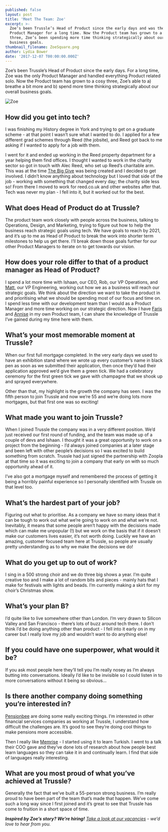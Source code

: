 ```yaml
---
published: false
layout: post
title: 'Meet The Team: Zoe'
excerpt: >-
  Zoe’s been Trussle’s Head of Product since the early days and was the only
  Product Manager for a long time. Now the Product team has grown to a cosy
  three, Zoe’s been spending more time thinking strategically about our overall
  business goals.    
thumbnail_filename: ZoeSquare.png
author: Lydia Bower
date: '2017-12-07 T00:00:00.000Z'
---
```

Zoe’s been Trussle’s Head of Product since the early days. For a long time, Zoe was the only Product Manager and handled everything Product related solo. Now the Product team has grown to a cosy three, Zoe’s able to a) breathe a bit more and b) spend more time thinking strategically about our overall business goals. 

![Zoe]({{site.baseurl}}/images/post_images/Zoe.png)

 
## How did you get into tech?
I was finishing my History degree in York and trying to get on a graduate scheme - at that point I wasn’t sure what I wanted to do. I applied for a few different grad schemes through Reed (the jobsite), and Reed got back to me asking if I wanted to apply for a job with them. 

I went for it and ended up working in the Reed property department for a year helping them find offices. I thought I wanted to work in the charity sector so got in touch with Alec Reed, who set up Reed’s charitable arm. This was at the time [The Big Give](https://secure.thebiggive.org.uk/#/) was being created and I decided to get involved. I didn’t know anything about technology but I loved that side of the job - working with something that changed every day; the charity side less so! From there I moved to work for reed.co.uk and other websites after that. Tech was never my plan - I fell into it, but it worked out for the best. 

## What does Head of Product do at Trussle?
The product team work closely with people across the business, talking to Operations, Design, and Marketing, trying to figure out how to help the business reach strategic goals using tech. We have goals to reach by 2021, and it’s up to me as Head of Product to break the work into shorter term milestones to help us get there. I’ll break down those goals further for our other Product Managers to iterate on to get towards our vision. 

## How does your role differ to that of a product manager as Head of Product?
I spend a lot more time with Ishaan, our CEO, Rob, our VP Operations, and [Matt](https://trussle.com/blog/meet-the-team-matthew), our VP Engineering, working out how we as a business will reach our strategic goals. We think about the direction we want to take the product in and prioritising what we should be spending most of our focus and time on. I spend less time with our development team than I would as a Product Manager and more time working on our strategic direction. Now I have [Faris](https://trussle.com/blog/meet-the-team-faris) and [Annise](https://trussle.com/blog/meet-the-team-annise) in my own Product team, I can share the knowledge of Trussle I’ve gained during my time here with them. 

## What’s your most memorable moment at Trussle?
When our first full mortgage completed. In the very early days we used to have an exhibition stand where we wrote up every customer’s name in black pen as soon as we submitted their application, then once they’d had their application approved we’d give them a green tick. We had a celebratory ceremony for the first green tick we gave with champagne that we shook up and sprayed everywhere. 

Other than that, my highlight is the growth the company has seen. I was the fifth person to join Trussle and now we’re 55 and we’re doing lots more mortgages, but that first one was so exciting!  

## What made you want to join Trussle?
When I joined Trussle the company was in a very different position. We’d just received our first round of funding, and the team was made up of a couple of devs and Ishaan. I thought it was a great opportunity to work on a project from the beginning - I’d always joined companies at a later stage and been left with other people’s decisions so I was excited to build something from scratch. Trussle had just signed the partnership with Zoopla at that time so it was exciting to join a company that early on with so much opportunity ahead of it. 

I’ve also got a mortgage myself and remembered the process of getting it being a horribly painful experience so I personally identified with Trussle on that level too. 

## What’s the hardest part of your job?
Figuring out what to prioritise. As a company we have so many ideas that it can be tough to work out what we’re going to work on and what we’re not. Inevitably, it means that some people aren’t happy with the decisions made which can make me unpopular (!) but we work on the basis that if it doesn’t make our customers lives easier, it’s not worth doing. Luckily we have an amazing, customer focused team here at Trussle, so people are usually pretty understanding as to why we make the decisions we do!

## What do you get up to out of work?
I sing in a 500 strong choir and we do three big shows a year. I’m quite creative too and I make a lot of random bits and pieces - mainly hats that I make for festivals with lights and beads. I’m currently making a skirt for my choir’s Christmas show.

## What’s your plan B?
I’d quite like to live somewhere other than London. I’m very drawn to Silicon Valley and San Francisco -  there’s lots of buzz around tech there. I don’t think I’d be doing anything other than product - I fell into it early on in my career but I really love my job and wouldn’t want to do anything else!

## If you could have one superpower, what would it be?
If you ask most people here they’ll tell you I’m really nosey as I’m always butting into conversations. Ideally I’d like to be invisible so I could listen in to more conversations without it being so obvious...

## Is there another company doing something you’re interested in?
[Pensionbee](https://www.pensionbee.com/) are doing some really exciting things. I’m interested in other financial services companies as working at Trussle, I understand how difficult the challenges are. It’s good to see they’re doing cool things to make pensions more accessible. 

Then I really like [Memrise](https://www.memrise.com/) - I started using it to learn Turkish. I went to a talk their COO gave and they’ve done lots of research about how people best learn languages so they can take it in and continually learn. I find that side of languages really interesting. 

## What are you most proud of what you’ve achieved at Trussle?
Generally the fact that we’ve built a 55-person strong business. I’m really proud to have been part of the team that’s made that happen. We’ve come such a long way since I first joined and it’s great to see that Trussle has come to fruition in a short space of time. 

_**Inspired by Zoe’s story? We’re hiring!** [Take a look at our vacancies](https://jobs.lever.co/trussle "Trussle careers") - we’d love to hear from you._
